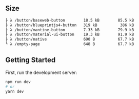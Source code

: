 ## Size


```bash
├ λ /button/baseweb-button        18.5 kB        85.5 kB
├ λ /button/blueprintjs4-button   319 kB          386 kB
├ λ /button/mantine-button        7.33 kB        79.9 kB
├ λ /button/material-ui-button    19.3 kB        91.9 kB
├ λ /button/native                690 B          67.7 kB
└ λ /empty-page                   648 B          67.7 kB
```



## Getting Started

First, run the development server:

```bash
npm run dev
# or
yarn dev
```


